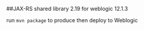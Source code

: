 ##JAX-RS shared library 2.19 for weblogic 12.1.3

run `mvn package` to produce then deploy to Weblogic
